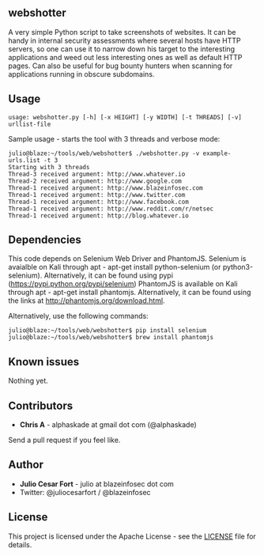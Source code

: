 ## webshotter

A very simple Python script to take screenshots of websites. It can be
handy in internal security assessments where several hosts have HTTP
servers, so one can use it to narrow down his target to the interesting
applications and weed out less interesting ones as well as default HTTP
pages. Can also be useful for bug bounty hunters when scanning for
applications running in obscure subdomains.

## Usage

```
usage: webshotter.py [-h] [-x HEIGHT] [-y WIDTH] [-t THREADS] [-v] urllist-file
```

Sample usage - starts the tool with 3 threads and verbose mode:

```
julio@blaze:~/tools/web/webshotter$ ./webshotter.py -v example-urls.list -t 3
Starting with 3 threads
Thread-3 received argument: http://www.whatever.io
Thread-2 received argument: http://www.google.com
Thread-1 received argument: http://www.blazeinfosec.com
Thread-1 received argument: http://www.twitter.com
Thread-1 received argument: http://www.facebook.com
Thread-1 received argument: http://www.reddit.com/r/netsec
Thread-1 received argument: http://blog.whatever.io
```

## Dependencies

This code depends on Selenium Web Driver and PhantomJS.
Selenium is avaialble on Kali through apt - apt-get install python-selenium (or python3-selenium). Alternatively, it can be found using pypi (https://pypi.python.org/pypi/selenium)
PhantomJS is available on Kali through apt - apt-get install phantomjs. Alternatively, it can be found using the links at http://phantomjs.org/download.html.

Alternatively, use the following commands:
```
julio@blaze:~/tools/web/webshotter$ pip install selenium
julio@blaze:~/tools/web/webshotter$ brew install phantomjs
```

## Known issues

Nothing yet.

## Contributors

* **Chris A** - alphaskade at gmail dot com (@alphaskade)

Send a pull request if you feel like.

## Author

* **Julio Cesar Fort** - julio at blazeinfosec dot com
* Twitter: @juliocesarfort / @blazeinfosec

## License

This project is licensed under the Apache License - see the [LICENSE](LICENSE) file for details.
